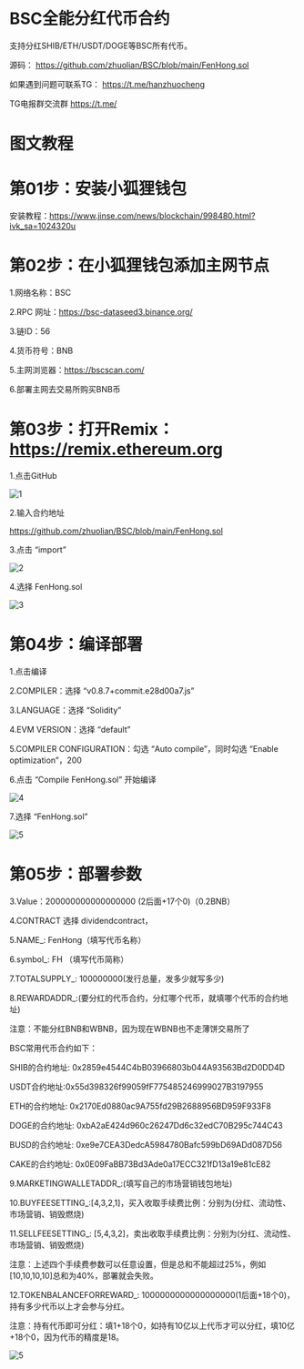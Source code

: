 # BSC全能分红代币合约
支持分红SHIB/ETH/USDT/DOGE等BSC所有代币。

源码：
https://github.com/zhuolian/BSC/blob/main/FenHong.sol

如果遇到问题可联系TG：
https://t.me/hanzhuocheng

TG电报群交流群
https://t.me/

# 图文教程

# 第01步：安装小狐狸钱包

安装教程：https://www.jinse.com/news/blockchain/998480.html?ivk_sa=1024320u

# 第02步：在小狐狸钱包添加主网节点

1.网络名称：BSC

2.RPC 网址：https://bsc-dataseed3.binance.org/

3.链ID：56

4.货币符号：BNB

5.主网浏览器：https://bscscan.com/

6.部署主网去交易所购买BNB币

# 第03步：打开Remix：https://remix.ethereum.org

1.点击GitHub

![1](https://github.com/zhuolian/BSC/blob/main/images/01.png)

2.输入合约地址

https://github.com/zhuolian/BSC/blob/main/FenHong.sol

3.点击 “import”

![2](https://github.com/zhuolian/BSC/blob/main/images/02.png)

4.选择 FenHong.sol

![3](https://github.com/zhuolian/BSC/blob/main/images/03.png)

# 第04步：编译部署

1.点击编译

2.COMPILER：选择 “v0.8.7+commit.e28d00a7.js”

3.LANGUAGE：选择 “Solidity”

4.EVM VERSION：选择 “default”

5.COMPILER CONFIGURATION：勾选 “Auto compile”，同时勾选 “Enable optimization”，200

6.点击 “Compile FenHong.sol” 开始编译

![4](https://github.com/zhuolian/BSC/blob/main/images/04.png)

7.选择 “FenHong.sol”

![5](https://github.com/zhuolian/BSC/blob/main/images/05.png)

# 第05步：部署参数

3.Value：200000000000000000 (2后面+17个0)（0.2BNB）

4.CONTRACT 选择 dividendcontract，

5.NAME_: FenHong（填写代币名称）

6.symbol_: FH （填写代币简称）

7.TOTALSUPPLY_: 100000000(发行总量，发多少就写多少)

8.REWARDADDR_:(要分红的代币合约，分红哪个代币，就填哪个代币的合约地址)

注意：不能分红BNB和WBNB，因为现在WBNB也不走薄饼交易所了

BSC常用代币合约如下：

SHIB的合约地址: 0x2859e4544C4bB03966803b044A93563Bd2D0DD4D

USDT合约地址:0x55d398326f99059fF775485246999027B3197955

ETH的合约地址: 0x2170Ed0880ac9A755fd29B2688956BD959F933F8 

DOGE的合约地址: 0xbA2aE424d960c26247Dd6c32edC70B295c744C43 

BUSD的合约地址: 0xe9e7CEA3DedcA5984780Bafc599bD69ADd087D56 

CAKE的合约地址: 0x0E09FaBB73Bd3Ade0a17ECC321fD13a19e81cE82 

9.MARKETINGWALLETADDR_:(填写自己的市场营销钱包地址) 

10.BUYFEESETTING_:[4,3,2,1]，买入收取手续费比例：分别为(分红、流动性、市场营销、销毁燃烧)

11.SELLFEESETTING_: [5,4,3,2]，卖出收取手续费比例：分别为(分红、流动性、市场营销、销毁燃烧)

注意：上述四个手续费参数可以任意设置，但是总和不能超过25%，例如[10,10,10,10]总和为40%，部署就会失败。

12.TOKENBALANCEFORREWARD_: 1000000000000000000(1后面+18个0)，持有多少代币以上才会参与分红。

注意：持有代币即可分红：填1+18个0，如持有10亿以上代币才可以分红，填10亿+18个0，因为代币的精度是18。

![5](https://github.com/zhuolian/BSC/blob/main/images/05.png)


